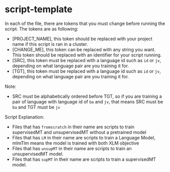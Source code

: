 # script-template

In each of the file, there are tokens that you must change before running the script. The tokens are as following:<br>
- [PROJECT_NAME], this token should be replaced with your project name if this script is ran in a cluster.
- [CHANGE_ME], this token can be replaced with any string you want. This token should be replaced with an identifier for your script running.
- [SRC], this token must be replaced with a language id such as `id` or `jv`, depending on what language pair are you training it for.
- [TGT], this token must be replaced with a language id such as `id` or `jv`, depending on what language pair are you training it for.

Note: 
- SRC must be alphabetically ordered before TGT, so if you are training a pair of language with language id of `ba` and `jv`, that means SRC must be `ba` and TGT must be `jv`

Script Explanation:
- Files that has `fromscratch` in their name are scripts to train supervisedMT and unsupervisedMT without a pretrained model
- Files that has `LM` in their name are scripts to train a Language Model, mlmTlm means the model is trained with both XLM objective
- Files that has `unsupMT` in their name are scripts to train an unsupervisedMT model.
- Files that has `supMT` in their name are scripts to train a supervisedMT model.
